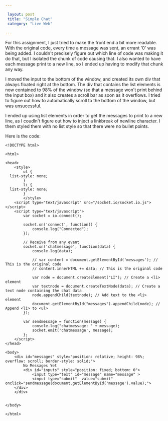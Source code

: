 ```yaml
---

 layout: post
 title: "Simple Chat"
 category: "Live Web"
 
---
```


For this assignment, I just tried to make the front end a bit more readable. With the original code, every time a message was sent, an errant '0' was being added. I couldn't precisely figure out which line of code was making it do that, but I isolated the chunk of code causing that. I also wanted to have each message print to a new line, so I ended up having to modify that chunk any way. 

I moved the input to the bottom of the window, and created its own div that always floated right at the bottom. The div that contains the list elements is now contained to 98% of the window (so that a message won't print behind the input box) and it also creates a scroll bar as soon as it overflows. I tried to figure out how to automatically scroll to the bottom of the window, but was unsucessful.

I ended up using list elements in order to get the messages to print to a new line, as I coudln't figure out how to inject a linkbreak of newline character. I them styled them with no list style so that there were no bullet points. 

Here is the code:


```
<!DOCTYPE html>

<html>

<head>
	<style>
		ul {
  list-style: none;
		}
		li {
  list-style: none;
		}
		</style>
	<script type="text/javascript" src="/socket.io/socket.io.js"></script>
	<script type="text/javascript">
		var socket = io.connect();

		socket.on('connect', function() {
			console.log("Connected");
		});

		// Receive from any event
		socket.on('chatmessage', function(data) {
			console.log(data);
      
			// var content = document.getElementById('messages'); // This is the original code
			// content.innerHTML += data; // This is the original code
      
			var node = document.createElement("LI"); // Create a <li> element
			var textnode = document.createTextNode(data); // Create a text node containing the chat data
			node.appendChild(textnode); // Add text to the <li> element
			document.getElementById("messages").appendChild(node); // Append <li> to <ul>
		});

		var sendmessage = function(message) {
			console.log("chatmessage: " + message);
			socket.emit('chatmessage', message);
		};
	</script>
</head>

<body>
	<div id="messages" style="position: relative; height: 98%; overflow: scroll; border-style: solid;">
		No Messages Yet
		<div id="inputs" style="position: fixed; bottom: 0">
			<input type="text" id="message" name="message" >
			<input type="submit"  value="submit" onclick="sendmessage(document.getElementById('message').value);">
	</div>
	</div>


</body>

</html>

```










